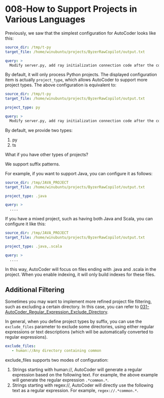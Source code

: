 # 008-How to Support Projects in Various Languages

Previously, we saw that the simplest configuration for AutoCoder looks like this:

```yml
source_dir: /tmp/t-py
target_file: /home/winubuntu/projects/ByzerRawCopilot/output.txt 

query: >
  Modify server.py, add ray initialization connection code after the code app = FastAPI().
```

By default, it will only process Python projects. The displayed configuration item is actually `project_type`, which allows AutoCoder to support more project types. The above configuration is equivalent to:

```yml
source_dir: /tmp/t-py
target_file: /home/winubuntu/projects/ByzerRawCopilot/output.txt 

project_type: py

query: >
  Modify server.py, add ray initialization connection code after the code app = FastAPI().
```

By default, we provide two types:

1. py
2. ts

What if you have other types of projects?

We support suffix patterns.

For example, if you want to support Java, you can configure it as follows:

```yml
source_dir: /tmp/JAVA_PROJECT
target_file: /home/winubuntu/projects/ByzerRawCopilot/output.txt 

project_type: .java

query: >
  ....
```

If you have a mixed project, such as having both Java and Scala, you can configure it like this:

```yml
source_dir: /tmp/JAVA_PROJECT
target_file: /home/winubuntu/projects/ByzerRawCopilot/output.txt 

project_type: .java,.scala

query: >
  ....
```

In this way, AutoCoder will focus on files ending with .java and .scala in the project. When you enable indexing, it will only build indexes for these files.

## Additional Filtering

Sometimes you may want to implement more refined project file filtering, such as excluding a certain directory. In this case, you can refer to [031-AutoCoder_Regular_Expression_Exclude_Directory](./031-AutoCoder_正则表达式排除目录.md).

In general, when you define project types by suffix, you can use the `exclude_files` parameter to exclude some directories, using either regular expressions or text descriptions (which will be automatically converted to regular expressions).

```yaml
exclude_files:      
   - human://Any directory containing common
```

exclude_files supports two modes of configuration:

1. Strings starting with human://, AutoCoder will generate a regular expression based on the following text. For example, the above example will generate the regular expression `.*common.*`.
2. Strings starting with regex://, AutoCoder will directly use the following text as a regular expression. For example, `regex://.*common.*`.